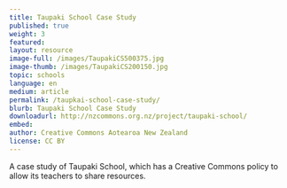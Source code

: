 ```yaml
---
title: Taupaki School Case Study	
published: true
weight: 3
featured: 
layout: resource
image-full: /images/TaupakiCS500375.jpg
image-thumb: /images/TaupakiCS200150.jpg
topic: schools
language: en
medium: article
permalink: /taupkai-school-case-study/
blurb: Taupaki School Case Study
downloadurl: http://nzcommons.org.nz/project/taupaki-school/
embed:
author: Creative Commons Aotearoa New Zealand
license: CC BY 
---
```


A case study of Taupaki School, which has a Creative Commons policy to allow its teachers to share resources. 